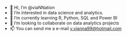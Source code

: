 - 👋 Hi, I’m @viaNNation
- 👀 I’m interested in data science and analytics.
- 🌱 I’m currently learning R, Python, SQL and Power BI
- 💞️ I’m looking to collaborate on data analytics projects
- 📫 You can send me a e-mail v.vianna99@hotmail.com

<!---
viaNNation/viaNNation is a ✨ special ✨ repository because its `README.md` (this file) appears on your GitHub profile.
You can click the Preview link to take a look at your changes.
--->
